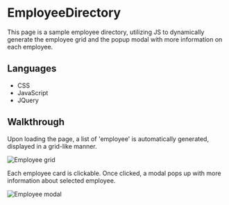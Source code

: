 # EmployeeDirectory
This page is a sample employee directory, utilizing JS to dynamically generate the employee grid and the popup modal with more information on each employee.

## Languages
- CSS
- JavaScript
- JQuery

## Walkthrough
Upon loading the page, a list of 'employee' is automatically generated, displayed in a grid-like manner. 

![Employee grid](https://drive.google.com/file/d/15Pq3EpmIMiskXJ8bmfrV-DfAUPmAe76o/view?usp=drive_link)

Each employee card is clickable. Once clicked, a modal pops up with more information about selected employee.

![Employee modal](https://drive.google.com/file/d/1Oy1kGUD7aJ8dVujsCfsUYDpG_2WtUoTO/view?usp=drive_link)